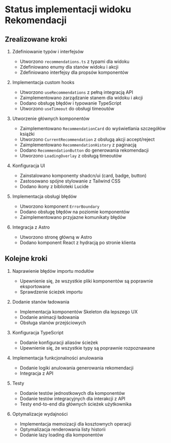 # Status implementacji widoku Rekomendacji

## Zrealizowane kroki

1. Zdefiniowanie typów i interfejsów
   - Utworzono `recommendations.ts` z typami dla widoku
   - Zdefiniowano enumy dla stanów widoku i akcji
   - Zdefiniowano interfejsy dla propsów komponentów

2. Implementacja custom hooks
   - Utworzono `useRecommendations` z pełną integracją API
   - Zaimplementowano zarządzanie stanem dla widoku i akcji
   - Dodano obsługę błędów i typowanie TypeScript
   - Utworzono `useTimeout` do obsługi timeoutów

3. Utworzenie głównych komponentów
   - Zaimplementowano `RecommendationCard` do wyświetlania szczegółów książki
   - Utworzono `CurrentRecommendation` z obsługą akcji accept/reject
   - Zaimplementowano `RecommendationHistory` z paginacją
   - Dodano `RecommendationButton` do generowania rekomendacji
   - Utworzono `LoadingOverlay` z obsługą timeoutów

4. Konfiguracja UI
   - Zainstalowano komponenty shadcn/ui (card, badge, button)
   - Zastosowano spójne stylowanie z Tailwind CSS
   - Dodano ikony z biblioteki Lucide

5. Implementacja obsługi błędów
   - Utworzono komponent `ErrorBoundary`
   - Dodano obsługę błędów na poziomie komponentów
   - Zaimplementowano przyjazne komunikaty błędów

6. Integracja z Astro
   - Utworzono stronę główną w Astro
   - Dodano komponent React z hydracją po stronie klienta

## Kolejne kroki

1. Naprawienie błędów importu modułów
   - Upewnienie się, że wszystkie pliki komponentów są poprawnie eksportowane
   - Sprawdzenie ścieżek importu

2. Dodanie stanów ładowania
   - Implementacja komponentów Skeleton dla lepszego UX
   - Dodanie animacji ładowania
   - Obsługa stanów przejściowych

3. Konfiguracja TypeScript
   - Dodanie konfiguracji aliasów ścieżek
   - Upewnienie się, że wszystkie typy są poprawnie rozpoznawane

4. Implementacja funkcjonalności anulowania
   - Dodanie logiki anulowania generowania rekomendacji
   - Integracja z API

5. Testy
   - Dodanie testów jednostkowych dla komponentów
   - Dodanie testów integracyjnych dla interakcji z API
   - Testy end-to-end dla głównych ścieżek użytkownika

6. Optymalizacje wydajności
   - Implementacja memoizacji dla kosztownych operacji
   - Optymalizacja renderowania listy historii
   - Dodanie lazy loading dla komponentów 
